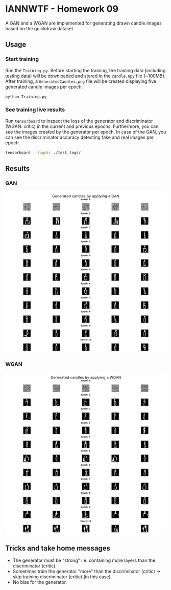 # IANNWTF - Homework 09

A GAN and a WGAN are implemented for generating drawn candle images based on the quickdraw dataset.


## Usage

### Start training

Run the `Training.py`. Before starting the training, the training data (including testing data) will be downloaded 
and stored in the `candle.npy` file (~100MB).
After training, a `GeneratedCandles.png` file will be created displaying five generated candle images per epoch.

```bash
python Training.py
```

### See training live results

Run `tensorboard` to inspect the loss of the generator and discriminator (WGAN: critic) in the current and previous epochs.
Furthermore, you can see the images created by the generator per epoch.
In case of the GAN, you can see the discriminator accuracy detecting fake and real images per epoch.

```bash
tensorboard --logdir ./test_logs/
```

## Results

### GAN

![alt text](./GAN/GeneratedCandles.png)

### WGAN

![alt text](./WGAN/GeneratedCandles.png)

## Tricks and take home messages
- The generator must be "strong" i.e. containing more layers than the discriminator (critic).
- Sometimes train the generator "more" than the discriminator (critic) -> skip training discriminator (critic) (in this case).
- No bias for the generator.